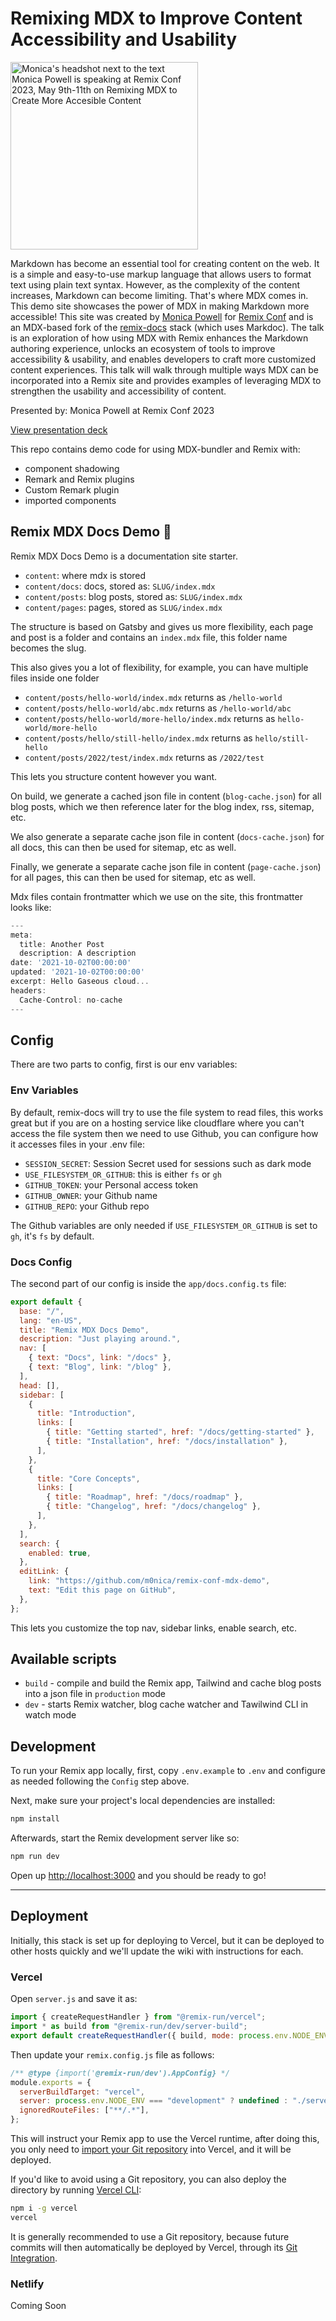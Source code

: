 # Remixing MDX to Improve Content Accessibility and Usability

<img src="https://user-images.githubusercontent.com/6998954/236949872-7cf12d3b-45c8-449d-b787-df31ec6e146a.png" alt="Monica's headshot next to the text Monica Powell is speaking at Remix Conf 2023, May 9th-11th on Remixing MDX to Create More Accesible Content" width="300">

Markdown has become an essential tool for creating content on the web. It is a simple and easy-to-use markup language that allows users to format text using plain text syntax. However, as the complexity of the content increases, Markdown can become limiting. That's where MDX comes in. This demo site showcases the power of MDX in making Markdown more accessible! This site was created by [Monica Powell](https://aboutmonica.com) for [Remix Conf](https://remix.run/conf) and is an MDX-based fork of the [remix-docs](https://github.com/freekrai/remix-docs) stack (which uses Markdoc). The talk is an exploration of how using MDX with Remix enhances the Markdown authoring experience, unlocks an ecosystem of tools to improve accessibility & usability, and enables developers to craft more customized content experiences. This talk will walk through multiple ways MDX can be incorporated into a Remix site and provides examples of leveraging MDX to strengthen the usability and accessibility of content.
 
Presented by: Monica Powell at Remix Conf 2023

[View presentation deck](https://slides.com/m0nica/remixmdx/)

This repo contains demo code for using MDX-bundler and Remix with:
- component shadowing
- Remark and Remix plugins
- Custom Remark plugin
- imported components 

## Remix MDX Docs Demo 📖

Remix MDX Docs Demo is a documentation site starter.

- `content`: where mdx is stored
- `content/docs`: docs, stored as: `SLUG/index.mdx`
- `content/posts`: blog posts, stored as: `SLUG/index.mdx`
- `content/pages`: pages, stored as `SLUG/index.mdx`

The structure is based on Gatsby and gives us more flexibility, each page and post is a folder and contains an `index.mdx` file, this folder name becomes the slug.

This also gives you a lot of flexibility, for example, you can have multiple files inside one folder

- `content/posts/hello-world/index.mdx` returns as `/hello-world`
- `content/posts/hello-world/abc.mdx` returns as `/hello-world/abc`
- `content/posts/hello-world/more-hello/index.mdx` returns as `hello-world/more-hello`
- `content/posts/hello/still-hello/index.mdx` returns as `hello/still-hello`
- `content/posts/2022/test/index.mdx` returns as `/2022/test`

This lets you structure content however you want.

On build, we generate a cached json file in content (`blog-cache.json`) for all blog posts, which we then reference later for the blog index, rss, sitemap, etc.

We also generate a separate cache json file in content (`docs-cache.json`) for all docs, this can then be used for sitemap, etc as well.

Finally, we generate a separate cache json file in content (`page-cache.json`) for all pages, this can then be used for sitemap, etc as well.

Mdx files contain frontmatter which we use on the site, this frontmatter looks like:

```jsx
---
meta:
  title: Another Post
  description: A description
date: '2021-10-02T00:00:00'
updated: '2021-10-02T00:00:00'
excerpt: Hello Gaseous cloud...
headers:
  Cache-Control: no-cache
---
```

## Config

There are two parts to config, first is our env variables:

### Env Variables

By default, remix-docs will try to use the file system to read files, this works great but if you are on a hosting service like cloudflare where you can't access the file system then we need to use Github, you can configure how it accesses files in your .env file:

- `SESSION_SECRET`: Session Secret used for sessions such as dark mode
- `USE_FILESYSTEM_OR_GITHUB`: this is either `fs` or `gh`
- `GITHUB_TOKEN`: your Personal access token
- `GITHUB_OWNER`: your Github name
- `GITHUB_REPO`: your Github repo

The Github variables are only needed if `USE_FILESYSTEM_OR_GITHUB` is set to `gh`, it's `fs` by default.

### Docs Config

The second part of our config is inside the `app/docs.config.ts` file:

```js
export default {
  base: "/",
  lang: "en-US",
  title: "Remix MDX Docs Demo",
  description: "Just playing around.",
  nav: [
    { text: "Docs", link: "/docs" },
    { text: "Blog", link: "/blog" },
  ],
  head: [],
  sidebar: [
    {
      title: "Introduction",
      links: [
        { title: "Getting started", href: "/docs/getting-started" },
        { title: "Installation", href: "/docs/installation" },
      ],
    },
    {
      title: "Core Concepts",
      links: [
        { title: "Roadmap", href: "/docs/roadmap" },
        { title: "Changelog", href: "/docs/changelog" },
      ],
    },
  ],
  search: {
    enabled: true,
  },
  editLink: {
    link: "https://github.com/m0nica/remix-conf-mdx-demo",
    text: "Edit this page on GitHub",
  },
};
```

This lets you customize the top nav, sidebar links, enable search, etc.

## Available scripts

- `build` - compile and build the Remix app, Tailwind and cache blog posts into a json file in `production` mode
- `dev` - starts Remix watcher, blog cache watcher and Tawilwind CLI in watch mode

## Development

To run your Remix app locally, first, copy `.env.example` to `.env` and configure as needed following the `Config` step above.

Next, make sure your project's local dependencies are installed:

```bash
npm install
```

Afterwards, start the Remix development server like so:

```bash
npm run dev
```

Open up [http://localhost:3000](http://localhost:3000) and you should be ready to go!

---

## Deployment

Initially, this stack is set up for deploying to Vercel, but it can be deployed to other hosts quickly and we'll update the wiki with instructions for each.

### Vercel

Open `server.js` and save it as:

```jsx
import { createRequestHandler } from "@remix-run/vercel";
import * as build from "@remix-run/dev/server-build";
export default createRequestHandler({ build, mode: process.env.NODE_ENV });
```

Then update your `remix.config.js` file as follows:

```jsx
/** @type {import('@remix-run/dev').AppConfig} */
module.exports = {
  serverBuildTarget: "vercel",
  server: process.env.NODE_ENV === "development" ? undefined : "./server.js",
  ignoredRouteFiles: ["**/.*"],
};
```

This will instruct your Remix app to use the Vercel runtime, after doing this, you only need to [import your Git repository](https://vercel.com/new) into Vercel, and it will be deployed.

If you'd like to avoid using a Git repository, you can also deploy the directory by running [Vercel CLI](https://vercel.com/cli):

```bash
npm i -g vercel
vercel
```

It is generally recommended to use a Git repository, because future commits will then automatically be deployed by Vercel, through its [Git Integration](https://vercel.com/docs/concepts/git).

### Netlify

Coming Soon
